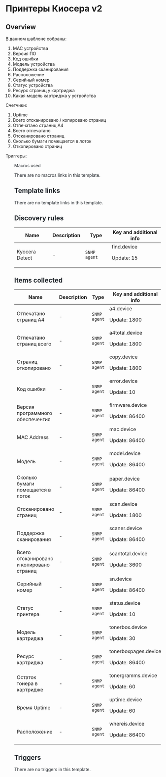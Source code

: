 # Принтеры Киосера v2

## Overview

В данном шаблоне собраны:


1. MAC устройства
2. Версия ПО
3. Код ошибки
4. Модель устройства
5. Поддержка сканирования
6. Расположение
7. Серийный номер
8. Статус устройства
9. Ресурс страниц у картриджа
10. Какая модель картриджа у устройства


Счетчики:


1. Uptime
2. Всего отсканировано / копировано страниц
3. Отпечатано страниц А4
4. Всего отпечатано
5. Отсканировано страниц
6. Сколько бумаги помещается в лоток
7. Откопировано страниц


Триггеры:


<ol style="box-sizing: border-box; padding-left: 2em; margin-top: 0px; margin-bottom: 16px; color: #24292e; font-family: -apple-system, BlinkMacSystemFont, 'Segoe UI', Helvetica, Arial, sans-serif, 'Apple Color Emoji', 'Segoe UI Emoji', 'Segoe UI ## Author

Alexei Lipton

## Macros used

There are no macros links in this template.

## Template links

There are no template links in this template.

## Discovery rules

|Name|Description|Type|Key and additional info|
|----|-----------|----|----|
|Kyocera Detect|<p>-</p>|`SNMP agent`|find.device<p>Update: 15</p>|
## Items collected

|Name|Description|Type|Key and additional info|
|----|-----------|----|----|
|Отпечатано страниц А4|<p>-</p>|`SNMP agent`|a4.device<p>Update: 1800</p>|
|Отпечатано страниц всего|<p>-</p>|`SNMP agent`|a4total.device<p>Update: 1800</p>|
|Страниц откопировано|<p>-</p>|`SNMP agent`|copy.device<p>Update: 1800</p>|
|Код ошибки|<p>-</p>|`SNMP agent`|error.device<p>Update: 10</p>|
|Версия программного обеспеченгия|<p>-</p>|`SNMP agent`|firmware.device<p>Update: 86400</p>|
|MAC Address|<p>-</p>|`SNMP agent`|mac.device<p>Update: 86400</p>|
|Модель|<p>-</p>|`SNMP agent`|model.device<p>Update: 86400</p>|
|Сколько бумаги помещается в лоток|<p>-</p>|`SNMP agent`|paper.device<p>Update: 86400</p>|
|Отсканировано страниц|<p>-</p>|`SNMP agent`|scan.device<p>Update: 1800</p>|
|Поддержка сканирования|<p>-</p>|`SNMP agent`|scaner.device<p>Update: 86400</p>|
|Всего отсканировано и копировано страниц|<p>-</p>|`SNMP agent`|scantotal.device<p>Update: 3600</p>|
|Серийный номер|<p>-</p>|`SNMP agent`|sn.device<p>Update: 86400</p>|
|Статус принтера|<p>-</p>|`SNMP agent`|status.device<p>Update: 10</p>|
|Модель картриджа|<p>-</p>|`SNMP agent`|tonerbox.device<p>Update: 30</p>|
|Ресурс картриджа|<p>-</p>|`SNMP agent`|tonerboxpages.device<p>Update: 86400</p>|
|Остаток тонера в картридже|<p>-</p>|`SNMP agent`|tonergramms.device<p>Update: 60</p>|
|Время Uptime|<p>-</p>|`SNMP agent`|uptime.device<p>Update: 60</p>|
|Расположение|<p>-</p>|`SNMP agent`|whereis.device<p>Update: 86400</p>|
## Triggers

There are no triggers in this template.

